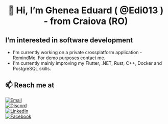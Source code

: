 
<h1 style="text-align: center;">👋 Hi, I’m Ghenea Eduard ( @Edi013 ) - from Craiova (RO)</h1>

## I’m interested in software development
 - I'm currently working on a private crossplatform application - RemindMe. For demo purposes contact me.
 - I'm currently mainly improving my Flutter, .NET, Rust, C++, Docker and PostgreSQL skills.

## 📫 Reach me at
[![Email](https://img.shields.io/badge/Email-ghenea.eduard02%40gmail.com-blue)](ghenea.eduard02@gmail.com)  
[![Discord](https://img.shields.io/badge/Discord-EdiTu%231934-7289DA)](https://discord.com/users/EdiTu#1934)  
[![LinkedIn](https://img.shields.io/badge/LinkedIn-Eduard%20Ghenea-0077B5?style=flat&logo=linkedin)](https://www.linkedin.com/in/eduard-ghenea-a88675238/)  
[![Facebook](https://img.shields.io/badge/Facebook-Ghenea%20Eduard-1877F2?style=flat&logo=facebook)](https://www.facebook.com/Ghenea.Eduard)  
